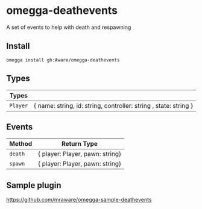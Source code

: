 # omegga-deathevents

A set of events to help with death and respawning

## Install

`omegga install gh:Aware/omegga-deathevents`


## Types

| Types                          |                                                                  |
| ------------------------------ | -----------------------------------------------------------------|
| `Player`                       | { name: string, id: string, controller: string , state: string } |

## Events


| Method             | Return Type                          |
| ------------------ | -------------------------------------|
| `death`            | { player: Player, pawn: string}      |
| `spawn`            | { player: Player, pawn: string}      |

## Sample plugin

https://github.com/mraware/omegga-sample-deathevents

